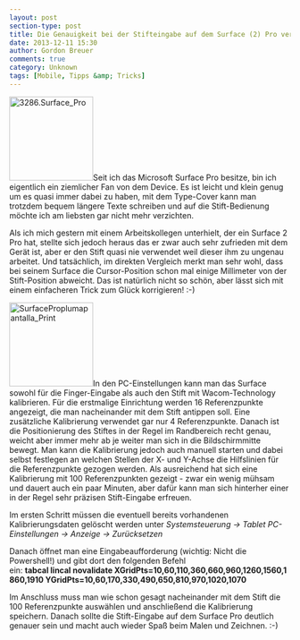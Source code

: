 ```yaml
---
layout: post
section-type: post
title: Die Genauigkeit bei der Stifteingabe auf dem Surface (2) Pro verbessern
date: 2013-12-11 15:30
author: Gordon Breuer
comments: true
category: Unknown
tags: [Mobile, Tipps &amp; Tricks]
---
```

<img class="alignleft size-thumbnail wp-image-7024" alt="3286.Surface_Pro" src="http://anheledirwp.blob.core.windows.net/wordpress/2013/12/3286.Surface_Pro-150x150.jpg" width="150" height="150" />Seit ich das Microsoft Surface Pro besitze, bin ich eigentlich ein ziemlicher Fan von dem Device. Es ist leicht und klein genug um es quasi immer dabei zu haben, mit dem Type-Cover kann man trotzdem bequem längere Texte schreiben und auf die Stift-Bedienung möchte ich am liebsten gar nicht mehr verzichten.

Als ich mich gestern mit einem Arbeitskollegen unterhielt, der ein Surface 2 Pro hat, stellte sich jedoch heraus das er zwar auch sehr zufrieden mit dem Gerät ist, aber er den Stift quasi nie verwendet weil dieser ihm zu ungenau arbeitet. Und tatsächlich, im direkten Vergleich merkt man sehr wohl, dass bei seinem Surface die Cursor-Position schon mal einige Millimeter von der Stift-Position abweicht. Das ist natürlich nicht so schön, aber lässt sich mit einem einfacheren Trick zum Glück korrigieren! :-)

<img class="alignright size-thumbnail wp-image-7026" alt="SurfaceProplumapantalla_Print" src="http://anheledirwp.blob.core.windows.net/wordpress/2013/12/SurfaceProplumapantalla_Print-150x150.jpg" width="150" height="150" />In den PC-Einstellungen kann man das Surface sowohl für die Finger-Eingabe als auch den Stift mit Wacom-Technology kalibrieren. Für die erstmalige Einrichtung werden 16 Referenzpunkte angezeigt, die man nacheinander mit dem Stift antippen soll. Eine zusätzliche Kalibrierung verwendet gar nur 4 Referenzpunkte. Danach ist die Positionierung des Stiftes in der Regel im Randbereich recht genau, weicht aber immer mehr ab je weiter man sich in die Bildschirmmitte bewegt. Man kann die Kalibrierung jedoch auch manuell starten und dabei selbst festlegen an welchen Stellen der X- und Y-Achse die Hilfslinien für die Referenzpunkte gezogen werden. Als ausreichend hat sich eine Kalibrierung mit 100 Referenzpunkten gezeigt - zwar ein wenig mühsam und dauert auch ein paar Minuten, aber dafür kann man sich hinterher einer in der Regel sehr präzisen Stift-Eingabe erfreuen.

Im ersten Schritt müssen die eventuell bereits vorhandenen Kalibrierungsdaten gelöscht werden unter <em>Systemsteuerung -&gt; Tablet PC-Einstellungen -&gt; Anzeige -&gt; Zurücksetzen</em>

Danach öffnet man eine Eingabeaufforderung (wichtig: Nicht die Powershell!) und gibt dort den folgenden Befehl ein: <strong>tabcal lincal novalidate XGridPts=10,60,110,360,660,960,1260,1560,1860,1910 YGridPts=10,60,170,330,490,650,810,970,1020,1070</strong>

Im Anschluss muss man wie schon gesagt nacheinander mit dem Stift die 100 Referenzpunkte auswählen und anschließend die Kalibrierung speichern. Danach sollte die Stift-Eingabe auf dem Surface Pro deutlich genauer sein und macht auch wieder Spaß beim Malen und Zeichnen. :-)
